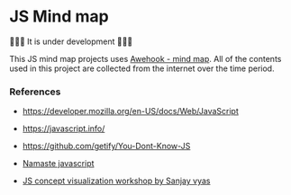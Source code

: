 # JS Mind map

🚧🚧🚧 It is under development 🚧🚧🚧

This JS mind map projects uses [Awehook - mind map](https://github.com/awehook/react-mindmap). All of the contents used in this project are collected from the internet over the time period.

### References

- https://developer.mozilla.org/en-US/docs/Web/JavaScript

- https://javascript.info/

- https://github.com/getify/You-Dont-Know-JS

- [Namaste javascript](https://www.youtube.com/playlist?list=PLlasXeu85E9cQ32gLCvAvr9vNaUccPVNP)

- [JS concept visualization workshop by Sanjay vyas](https://conceptvisuals.in/)

